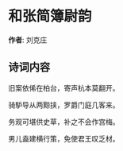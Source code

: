 # 和张简簿尉韵

**作者**: 刘克庄

## 诗词内容

旧案依俙在柏台，寄声杭本莫翻开。

骑馿导从两黥挟，罗爵门庭几客来。

务观可堪供史草，补之不会作宫梅。

男儿盍建横行策，免使君王叹乏材。

